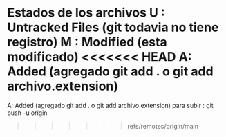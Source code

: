 Estados de los archivos
U : Untracked Files (git todavia no tiene registro)
M : Modified (esta modificado)
<<<<<<< HEAD
A: Added (agregado git add . o git add archivo.extension)
=======
A: Added (agregado git add . o git add archivo.extension)
para subir : git push -u origin
>>>>>>> refs/remotes/origin/main
